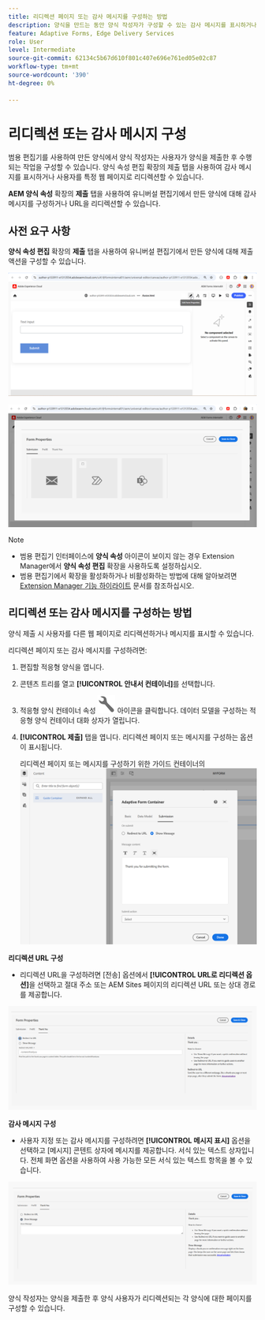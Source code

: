 ```yaml
---
title: 리디렉션 페이지 또는 감사 메시지를 구성하는 방법
description: 양식을 만드는 동안 양식 작성자가 구성할 수 있는 감사 메시지를 표시하거나 웹 페이지로 리디렉션하는 방법에 대해 알아봅니다.
feature: Adaptive Forms, Edge Delivery Services
role: User
level: Intermediate
source-git-commit: 62134c5b67d610f801c407e696e761ed05e02c87
workflow-type: tm+mt
source-wordcount: '390'
ht-degree: 0%

---
```


# 리디렉션 또는 감사 메시지 구성

범용 편집기를 사용하여 만든 양식에서 양식 작성자는 사용자가 양식을 제출한 후 수행되는 작업을 구성할 수 있습니다. 양식 속성 편집 확장의 제출 탭을 사용하여 감사 메시지를 표시하거나 사용자를 특정 웹 페이지로 리디렉션할 수 있습니다.

**AEM 양식 속성** 확장의 **제출** 탭을 사용하여 유니버설 편집기에서 만든 양식에 대해 감사 메시지를 구성하거나 URL을 리디렉션할 수 있습니다.

## 사전 요구 사항

**양식 속성 편집** 확장의 **제출** 탭을 사용하여 유니버설 편집기에서 만든 양식에 대해 제출 액션을 구성할 수 있습니다.

![양식 속성 아이콘](/help/forms/assets/ue-form-properties-icon.png)

![유니버설 편집기 양식 속성](/help/forms/assets/ue-form-properties.png)

>[!NOTE]
>
>* 범용 편집기 인터페이스에 **양식 속성** 아이콘이 보이지 않는 경우 Extension Manager에서 **양식 속성 편집** 확장을 사용하도록 설정하십시오.
>* 범용 편집기에서 확장을 활성화하거나 비활성화하는 방법에 대해 알아보려면 [Extension Manager 기능 하이라이트](https://developer.adobe.com/uix/docs/extension-manager/feature-highlights/#enablingdisabling-extensions) 문서를 참조하십시오.

## 리디렉션 또는 감사 메시지를 구성하는 방법

양식 제출 시 사용자를 다른 웹 페이지로 리디렉션하거나 메시지를 표시할 수 있습니다.

리디렉션 페이지 또는 감사 메시지를 구성하려면:

1. 편집할 적응형 양식을 엽니다.
1. 콘텐츠 트리를 열고 **[!UICONTROL 안내서 컨테이너]**&#x200B;를 선택합니다.
1. 적응형 양식 컨테이너 속성 ![적응형 양식 컨테이너 속성](/help/forms/assets/configure-icon.svg) 아이콘을 클릭합니다. 데이터 모델을 구성하는 적응형 양식 컨테이너 대화 상자가 열립니다.
1. **[!UICONTROL 제출]** 탭을 엽니다. 리디렉션 페이지 또는 메시지를 구성하는 옵션이 표시됩니다.

   리디렉션 페이지 또는 메시지를 구성하기 위한 가이드 컨테이너의 ![제출 대화 상자](/help/forms/assets/adaptive-forms-core-components-redirect-page-or-thank-you-message.png)

**리디렉션 URL 구성**

* 리디렉션 URL을 구성하려면 [전송] 옵션에서 **[!UICONTROL URL로 리디렉션 옵션]**&#x200B;을 선택하고 절대 주소 또는 AEM Sites 페이지의 리디렉션 URL 또는 상대 경로를 제공합니다.

![리디렉션](/help/edge/docs/forms/universal-editor/assets/redirect-ue.png)

**감사 메시지 구성**

* 사용자 지정 또는 감사 메시지를 구성하려면 **[!UICONTROL 메시지 표시]** 옵션을 선택하고 [메시지] 콘텐트 상자에 메시지를 제공합니다. 서식 있는 텍스트 상자입니다. 전체 화면 옵션을 사용하여 사용 가능한 모든 서식 있는 텍스트 항목을 볼 수 있습니다.

![감사합니다](/help/edge/docs/forms/universal-editor/assets/thankyou-ue.png)

양식 작성자는 양식을 제출한 후 양식 사용자가 리디렉션되는 각 양식에 대한 페이지를 구성할 수 있습니다.
